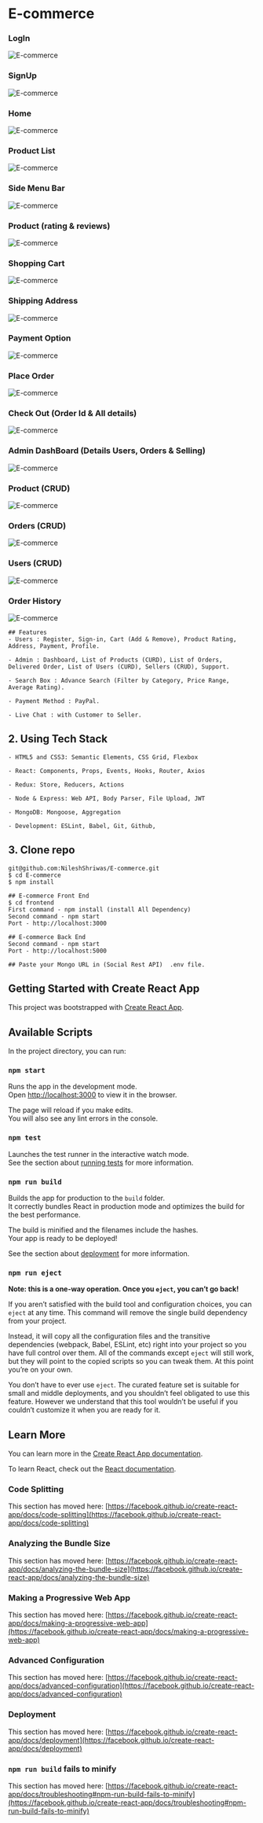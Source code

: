 # E-commerce

### LogIn

![E-commerce](./UI/ecom15.jpg)

### SignUp

![E-commerce](./UI/ecom16.jpg)

### Home

![E-commerce](./UI/ecom1.jpg)

### Product List

![E-commerce](./UI/ecom2.jpg)

### Side Menu Bar

![E-commerce](./UI/ecom3.jpg)

### Product (rating & reviews)

![E-commerce](./UI/ecom4.jpg)

### Shopping Cart

![E-commerce](./UI/ecom5.jpg)

### Shipping Address

![E-commerce](./UI/ecom6.jpg)

### Payment Option

![E-commerce](./UI/ecom7.jpg)

### Place Order

![E-commerce](./UI/ecom8.jpg)

### Check Out (Order Id & All details)

![E-commerce](./UI/ecom9.jpg)

### Admin DashBoard (Details Users, Orders & Selling)

![E-commerce](./UI/ecom10.jpg)

### Product (CRUD)

![E-commerce](./UI/ecom11.jpg)

### Orders (CRUD)

![E-commerce](./UI/ecom12.jpg)

### Users (CRUD)

![E-commerce](./UI/ecom13.jpg)

### Order History

![E-commerce](./UI/ecom14.jpg)

```
## Features
- Users : Register, Sign-in, Cart (Add & Remove), Product Rating, Address, Payment, Profile.

- Admin : Dashboard, List of Products (CURD), List of Orders, Delivered Order, List of Users (CURD), Sellers (CRUD), Support.

- Search Box : Advance Search (Filter by Category, Price Range, Average Rating).

- Payment Method : PayPal.

- Live Chat : with Customer to Seller.
```

## 2. Using Tech Stack

```
- HTML5 and CSS3: Semantic Elements, CSS Grid, Flexbox

- React: Components, Props, Events, Hooks, Router, Axios

- Redux: Store, Reducers, Actions

- Node & Express: Web API, Body Parser, File Upload, JWT

- MongoDB: Mongoose, Aggregation

- Development: ESLint, Babel, Git, Github,

```

## 3. Clone repo

```
git@github.com:NileshShriwas/E-commerce.git
$ cd E-commerce
$ npm install

## E-commerce Front End
$ cd frontend
First command - npm install (install All Dependency)
Second command - npm start
Port - http://localhost:3000

## E-commerce Back End
Second command - npm start
Port - http://localhost:5000

## Paste your Mongo URL in (Social Rest API)  .env file.
```

## Getting Started with Create React App

This project was bootstrapped with [Create React App](https://github.com/facebook/create-react-app).

## Available Scripts

In the project directory, you can run:

### `npm start`

Runs the app in the development mode.\
Open [http://localhost:3000](http://localhost:3000) to view it in the browser.

The page will reload if you make edits.\
You will also see any lint errors in the console.

### `npm test`

Launches the test runner in the interactive watch mode.\
See the section about [running tests](https://facebook.github.io/create-react-app/docs/running-tests) for more information.

### `npm run build`

Builds the app for production to the `build` folder.\
It correctly bundles React in production mode and optimizes the build for the best performance.

The build is minified and the filenames include the hashes.\
Your app is ready to be deployed!

See the section about [deployment](https://facebook.github.io/create-react-app/docs/deployment) for more information.

### `npm run eject`

**Note: this is a one-way operation. Once you `eject`, you can’t go back!**

If you aren’t satisfied with the build tool and configuration choices, you can `eject` at any time. This command will remove the single build dependency from your project.

Instead, it will copy all the configuration files and the transitive dependencies (webpack, Babel, ESLint, etc) right into your project so you have full control over them. All of the commands except `eject` will still work, but they will point to the copied scripts so you can tweak them. At this point you’re on your own.

You don’t have to ever use `eject`. The curated feature set is suitable for small and middle deployments, and you shouldn’t feel obligated to use this feature. However we understand that this tool wouldn’t be useful if you couldn’t customize it when you are ready for it.

## Learn More

You can learn more in the [Create React App documentation](https://facebook.github.io/create-react-app/docs/getting-started).

To learn React, check out the [React documentation](https://reactjs.org/).

### Code Splitting

This section has moved here: [https://facebook.github.io/create-react-app/docs/code-splitting](https://facebook.github.io/create-react-app/docs/code-splitting)

### Analyzing the Bundle Size

This section has moved here: [https://facebook.github.io/create-react-app/docs/analyzing-the-bundle-size](https://facebook.github.io/create-react-app/docs/analyzing-the-bundle-size)

### Making a Progressive Web App

This section has moved here: [https://facebook.github.io/create-react-app/docs/making-a-progressive-web-app](https://facebook.github.io/create-react-app/docs/making-a-progressive-web-app)

### Advanced Configuration

This section has moved here: [https://facebook.github.io/create-react-app/docs/advanced-configuration](https://facebook.github.io/create-react-app/docs/advanced-configuration)

### Deployment

This section has moved here: [https://facebook.github.io/create-react-app/docs/deployment](https://facebook.github.io/create-react-app/docs/deployment)

### `npm run build` fails to minify

This section has moved here: [https://facebook.github.io/create-react-app/docs/troubleshooting#npm-run-build-fails-to-minify](https://facebook.github.io/create-react-app/docs/troubleshooting#npm-run-build-fails-to-minify)
